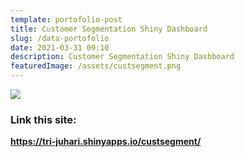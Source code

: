 ```yaml
---
template: portofolio-post
title: Customer Segmentation Shiny Dashboard
slug: /data-portofolio
date: 2021-03-31 09:10
description: Customer Segmentation Shiny Dashboard
featuredImage: /assets/custsegment.png
---
```

![](/assets/custsegment1.png)
 
### **Link this site:**

**<https://tri-juhari.shinyapps.io/custsegment/>**
 
